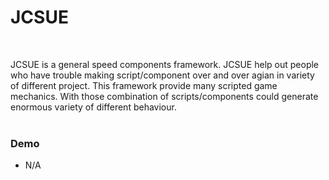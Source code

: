 # JCSUE #
<br/>

JCSUE is a general speed components framework. JCSUE 
help out people who have trouble making script/component over 
and over agian in variety of different project. This framework 
provide many scripted game mechanics. With those combination 
of scripts/components could generate enormous variety of 
different behaviour.  <br/><br/>

### Demo ###
* N/A

